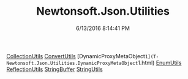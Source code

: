 ﻿---
title: Newtonsoft.Json.Utilities
date: 6/13/2016 8:14:41 PM
---

[CollectionUtils](T-Newtonsoft.Json.Utilities.CollectionUtils.html)
[ConvertUtils](T-Newtonsoft.Json.Utilities.ConvertUtils.html)
[DynamicProxyMetaObject`1](T-Newtonsoft.Json.Utilities.DynamicProxyMetaObject`1.html)
[EnumUtils](T-Newtonsoft.Json.Utilities.EnumUtils.html)
[ReflectionUtils](T-Newtonsoft.Json.Utilities.ReflectionUtils.html)
[StringBuffer](T-Newtonsoft.Json.Utilities.StringBuffer.html)
[StringUtils](T-Newtonsoft.Json.Utilities.StringUtils.html)
